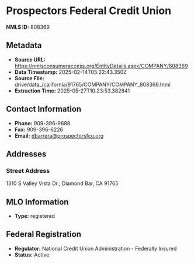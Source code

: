 # Prospectors Federal Credit Union

**NMLS ID:** 808369

## Metadata
- **Source URL:** https://nmlsconsumeraccess.org/EntityDetails.aspx/COMPANY/808369
- **Data Timestamp:** 2025-02-14T05:22:43.350Z
- **Source File:** drive/data_/california/91765/COMPANY/COMPANY_808369.html
- **Extraction Time:** 2025-05-27T10:23:53.382841

## Contact Information
- **Phone:** 909-396-9688
- **Fax:** 909-396-6226
- **Email:** dbarrera@prospectorsfcu.org

## Addresses
### Street Address
1310 S Valley Vista Dr.; Diamond Bar, CA 91765

## MLO Information
- **Type:** registered

## Federal Registration
- **Regulator:** National Credit Union Administration - Federally Insured
- **Status:** Active
